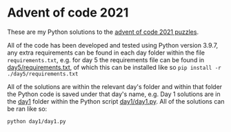# Advent of code 2021

These are my Python solutions to the [advent of code 2021 puzzles](https://adventofcode.com/2021).

All of the code has been developed and tested using Python version 3.9.7, any extra requirements can be found in each day folder within the file `requirements.txt`, e.g. for day 5 the requirements file can be found in [day5/requirements.txt](./day5/requirements.txt), of which this can be installed like so `pip install -r ./day5/requirements.txt`

All of the solutions are within the relevant day's folder and within that folder the Python code is saved under that day's name, e.g. Day 1 solutions are in the [day1](./day1) folder within the Python script [day1/day1.py](./day1/day1.py). All of the solutions can be ran like so:

``` bash
python day1/day1.py
```